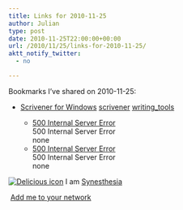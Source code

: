 ```yaml
---
title: Links for 2010-11-25
author: Julian
type: post
date: 2010-11-25T22:00:00+00:00
url: /2010/11/25/links-for-2010-11-25/
aktt_notify_twitter:
  - no

---
```

Bookmarks I&#8217;ve shared on 2010-11-25:

  * [Scrivener for Windows][1] 
    [scrivener][2] [writing_tools][3] </li> 
    
      * [500 Internal Server Error][4]  
        500 Internal Server Error  
        none
      * [500 Internal Server Error][4]  
        500 Internal Server Error  
        none</ul> 
    
    <p class="deliciouslink">
      <a href="https://del.icio.us/synesthesia" title="See all my bookmarks on del.icio.us"><img src="https://www.synesthesia.co.uk/images/deliciousicon.jpg" alt="Delicious icon" /></a>&nbsp;I am <a href="https://del.icio.us/synesthesia" title="See all my bookmarks on del.icio.us">Synesthesia</a>
    </p>
    
    <p class="deliciouslink">
      <a href="https://del.icio.us/network?add=synesthesia" title="Add me to your del.icio.us network"><img src="https://www.synesthesia.co.uk/images/add.gif" alt="" /></a>&nbsp;<a href="https://del.icio.us/network?add=synesthesia" title="Add me to your del.icio.us network">Add me to your network</a>
    </p>

 [1]: https://www.literatureandlatte.com/scrivenerforwindows
 [2]: https://delicious.com/synesthesia/scrivener
 [3]: https://delicious.com/synesthesia/writing_tools
 [4]: https://feeds.delicious.com/v2/rss/synesthesia